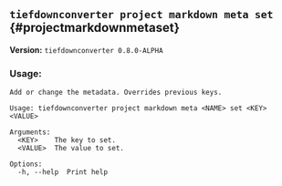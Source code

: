 ## `tiefdownconverter project markdown meta set` {#projectmarkdownmetaset}

**Version:** `tiefdownconverter 0.8.0-ALPHA`

### Usage:
```
Add or change the metadata. Overrides previous keys.

Usage: tiefdownconverter project markdown meta <NAME> set <KEY> <VALUE>

Arguments:
  <KEY>    The key to set.
  <VALUE>  The value to set.

Options:
  -h, --help  Print help
```

